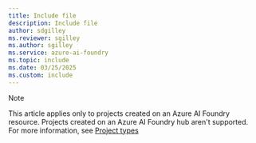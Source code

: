 ```yaml
---
title: Include file
description: Include file
author: sdgilley
ms.reviewer: sgilley
ms.author: sgilley
ms.service: azure-ai-foundry
ms.topic: include
ms.date: 03/25/2025
ms.custom: include
---
```


> [!NOTE]
> This article applies only to projects created on an Azure AI Foundry resource. Projects created on an Azure AI Foundry hub aren't supported. For more information, see [Project types](../what-is-ai-foundry.md#project-types)